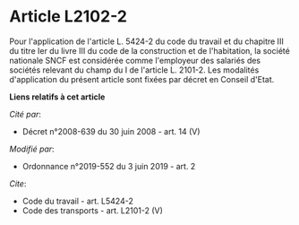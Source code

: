 # Article L2102-2

Pour l'application de l'article L. 5424-2 du code du travail et du chapitre III du titre Ier du livre III du code de la
construction et de l'habitation, la société nationale SNCF est considérée comme l'employeur des salariés des sociétés
relevant du champ du I de l'article L. 2101-2. Les modalités d'application du présent article sont fixées par décret en
Conseil d'Etat.

**Liens relatifs à cet article**

_Cité par_:

  - Décret n°2008-639 du 30 juin 2008 - art. 14 (V)

_Modifié par_:

  - Ordonnance n°2019-552 du 3 juin 2019 - art. 2

_Cite_:

  - Code du travail - art. L5424-2
  - Code des transports - art. L2101-2 (V)
